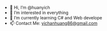 - 👋 Hi, I’m @huanyich
- 👀 I’m interested in everything
- 🌱 I’m currently learning C# and Web develope
- 📫 Contact Me: yichanhuang86@gmail.com

<!---
huanyich/huanyich is a ✨ special ✨ repository because its `README.md` (this file) appears on your GitHub profile.
You can click the Preview link to take a look at your changes.
--->

